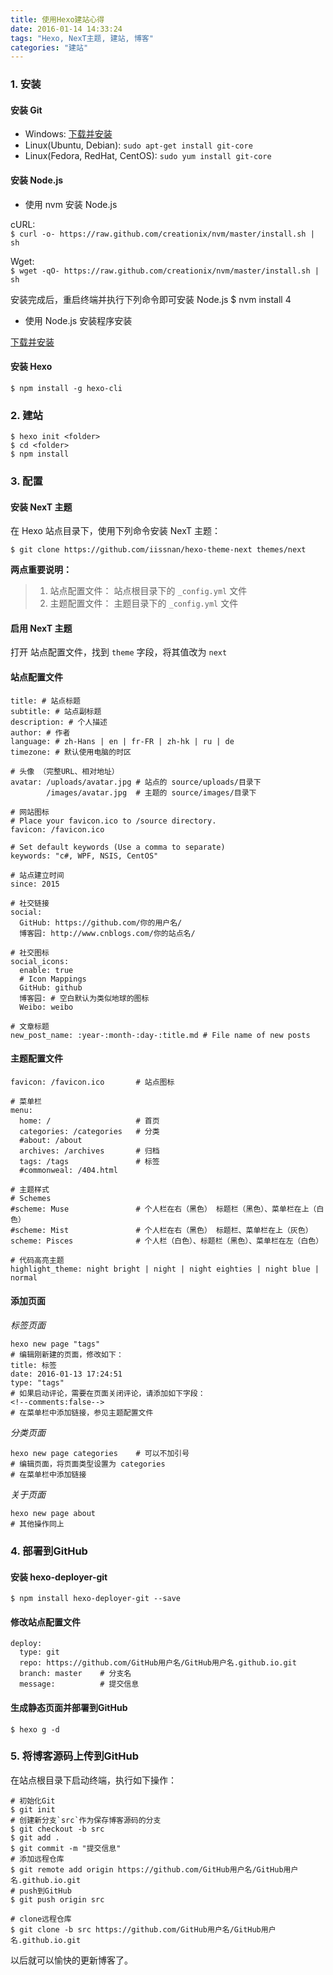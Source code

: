 ```yaml
---
title: 使用Hexo建站心得
date: 2016-01-14 14:33:24
tags: "Hexo, NexT主题, 建站, 博客"
categories: "建站"
---
```


### 1. 安装

#### 安装 Git

* Windows: [下载并安装](https://git-scm.com/download/win)
* Linux(Ubuntu, Debian): `sudo apt-get install git-core`
* Linux(Fedora, RedHat, CentOS): `sudo yum install git-core`

#### 安装 Node.js

* 使用 nvm 安装 Node.js

cURL:  
`$ curl -o- https://raw.github.com/creationix/nvm/master/install.sh | sh`

Wget:  
`$ wget -qO- https://raw.github.com/creationix/nvm/master/install.sh | sh`

安装完成后，重启终端并执行下列命令即可安装 Node.js
    $ nvm install 4

* 使用 Node.js 安装程序安装

[下载并安装](https://nodejs.org/en/download/)

#### 安装 Hexo

    $ npm install -g hexo-cli

### 2. 建站

    $ hexo init <folder>
    $ cd <folder>
    $ npm install

### 3. 配置

#### 安装 NexT 主题

在 Hexo 站点目录下，使用下列命令安装 NexT 主题：

    $ git clone https://github.com/iissnan/hexo-theme-next themes/next

**两点重要说明：**
> 1. 站点配置文件： 站点根目录下的 `_config.yml` 文件
> 2. 主题配置文件： 主题目录下的 `_config.yml` 文件

#### 启用 NexT 主题

打开 站点配置文件，找到 `theme` 字段，将其值改为 `next`

#### 站点配置文件

    title: # 站点标题
    subtitle: # 站点副标题
    description: # 个人描述
    author: # 作者
    language: # zh-Hans | en | fr-FR | zh-hk | ru | de
    timezone: # 默认使用电脑的时区

    # 头像 （完整URL、相对地址）
    avatar: /uploads/avatar.jpg # 站点的 source/uploads/目录下
            /images/avatar.jpg  # 主题的 source/images/目录下
    
    # 网站图标
    # Place your favicon.ico to /source directory.
    favicon: /favicon.ico
    
    # Set default keywords (Use a comma to separate)
    keywords: "c#, WPF, NSIS, CentOS"

    # 站点建立时间
    since: 2015

    # 社交链接
    social:
      GitHub: https://github.com/你的用户名/
      博客园: http://www.cnblogs.com/你的站点名/
    
    # 社交图标
    social_icons:
      enable: true
      # Icon Mappings
      GitHub: github
      博客园: # 空白默认为类似地球的图标
      Weibo: weibo
    
    # 文章标题
    new_post_name: :year-:month-:day-:title.md # File name of new posts


#### 主题配置文件

    favicon: /favicon.ico       # 站点图标
    
    # 菜单栏
    menu:
      home: /                   # 首页
      categories: /categories   # 分类
      #about: /about
      archives: /archives       # 归档
      tags: /tags               # 标签
      #commonweal: /404.html
    
    # 主题样式
    # Schemes
    #scheme: Muse               # 个人栏在右（黑色） 标题栏（黑色）、菜单栏在上（白色）
    #scheme: Mist               # 个人栏在右（黑色） 标题栏、菜单栏在上（灰色）
    scheme: Pisces              # 个人栏（白色）、标题栏（黑色）、菜单栏在左（白色）
      
    # 代码高亮主题
    highlight_theme: night bright | night | night eighties | night blue | normal

#### 添加页面

*标签页面*

    hexo new page "tags"
    # 编辑刚新建的页面，修改如下：
    title: 标签
    date: 2016-01-13 17:24:51
    type: "tags"
    # 如果启动评论，需要在页面关闭评论，请添加如下字段：
    <!--comments:false-->
    # 在菜单栏中添加链接，参见主题配置文件

*分类页面*

    hexo new page categories    # 可以不加引号
    # 编辑页面，将页面类型设置为 categories
    # 在菜单栏中添加链接

*关于页面*

    hexo new page about
    # 其他操作同上

### 4. 部署到GitHub

#### 安装 hexo-deployer-git

    $ npm install hexo-deployer-git --save

#### 修改站点配置文件

    deploy:
      type: git
      repo: https://github.com/GitHub用户名/GitHub用户名.github.io.git
      branch: master    # 分支名
      message:          # 提交信息

#### 生成静态页面并部署到GitHub

    $ hexo g -d

### 5. 将博客源码上传到GitHub

在站点根目录下启动终端，执行如下操作：

    # 初始化Git
    $ git init
    # 创建新分支`src`作为保存博客源码的分支
    $ git checkout -b src
    $ git add .
    $ git commit -m "提交信息"
    # 添加远程仓库
    $ git remote add origin https://github.com/GitHub用户名/GitHub用户名.github.io.git
    # push到GitHub
    $ git push origin src

    # clone远程仓库
    $ git clone -b src https://github.com/GitHub用户名/GitHub用户名.github.io.git

以后就可以愉快的更新博客了。
